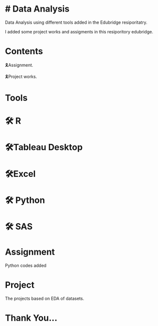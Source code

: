 # # Data Analysis
Data Analysis using different tools added in the Edubridge resiporitatry.

I added some project works and assigments in this resiporitory edubridge.
# Contents

 🎗Assignment.

 🎗Project works.
#  Tools
# 🛠 R
# 🛠Tableau Desktop
# 🛠Excel
# 🛠 Python
# 🛠 SAS 
# Assignment
Python codes added
# Project
The projects based on EDA of datasets.

# Thank You...


